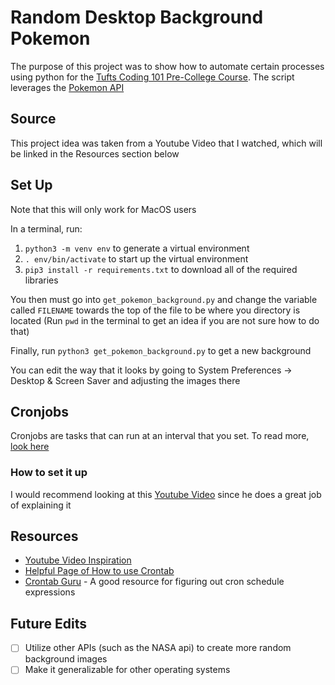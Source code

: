 # Random Desktop Background Pokemon

The purpose of this project was to show how to automate certain processes using python for the [Tufts Coding 101 Pre-College Course](https://universitycollege.tufts.edu/high-school/programs/coding-101). The script leverages the [Pokemon API](https://pokeapi.co)

## Source

This project idea was taken from a Youtube Video that I watched, which will be linked in the Resources section below

## Set Up
Note that this will only work for MacOS users

In a terminal, run:
1. `python3 -m venv env` to generate a virtual environment
2. `. env/bin/activate` to start up the virtual environment
3. `pip3 install -r requirements.txt` to download all of the required libraries

You then must go into `get_pokemon_background.py` and change the variable called `FILENAME` towards the top of the file to be where you directory is located (Run `pwd` in the terminal to get an idea if you are not sure how to do that)

Finally, run `python3 get_pokemon_background.py` to get a new background

You can edit the way that it looks by going to System Preferences -> Desktop & Screen Saver and adjusting the images there

## Cronjobs

Cronjobs are tasks that can run at an interval that you set. To read more, [look here](https://www.hostinger.com/tutorials/cron-job)

### How to set it up

I would recommend looking at this [Youtube Video](#resources) since he does a great job of explaining it

## Resources

* [Youtube Video Inspiration](https://www.youtube.com/watch?v=5bTkiV_Aadc)
* [Helpful Page of How to use Crontab](https://www.baeldung.com/linux/create-crontab-script#1-install-a-new-file-to-crontab)
* [Crontab Guru](https://crontab.guru) - A good resource for figuring out cron schedule expressions

## Future Edits

- [ ] Utilize other APIs (such as the NASA api) to create more random background images
- [ ] Make it generalizable for other operating systems
